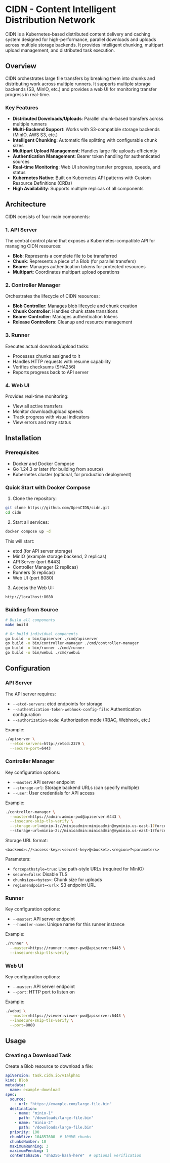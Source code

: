 # CIDN - Content Intelligent Distribution Network

CIDN is a Kubernetes-based distributed content delivery and caching system designed for high-performance, parallel downloads and uploads across multiple storage backends. It provides intelligent chunking, multipart upload management, and distributed task execution.

## Overview

CIDN orchestrates large file transfers by breaking them into chunks and distributing work across multiple runners. It supports multiple storage backends (S3, MinIO, etc.) and provides a web UI for monitoring transfer progress in real-time.

### Key Features

- **Distributed Downloads/Uploads**: Parallel chunk-based transfers across multiple runners
- **Multi-Backend Support**: Works with S3-compatible storage backends (MinIO, AWS S3, etc.)
- **Intelligent Chunking**: Automatic file splitting with configurable chunk sizes
- **Multipart Upload Management**: Handles large file uploads efficiently
- **Authentication Management**: Bearer token handling for authenticated sources
- **Real-time Monitoring**: Web UI showing transfer progress, speeds, and status
- **Kubernetes Native**: Built on Kubernetes API patterns with Custom Resource Definitions (CRDs)
- **High Availability**: Supports multiple replicas of all components

## Architecture

CIDN consists of four main components:

### 1. API Server
The central control plane that exposes a Kubernetes-compatible API for managing CIDN resources:
- **Blob**: Represents a complete file to be transferred
- **Chunk**: Represents a piece of a Blob (for parallel transfers)
- **Bearer**: Manages authentication tokens for protected resources
- **Multipart**: Coordinates multipart upload operations

### 2. Controller Manager
Orchestrates the lifecycle of CIDN resources:
- **Blob Controller**: Manages blob lifecycle and chunk creation
- **Chunk Controller**: Handles chunk state transitions
- **Bearer Controller**: Manages authentication tokens
- **Release Controllers**: Cleanup and resource management

### 3. Runner
Executes actual download/upload tasks:
- Processes chunks assigned to it
- Handles HTTP requests with resume capability
- Verifies checksums (SHA256)
- Reports progress back to API server

### 4. Web UI
Provides real-time monitoring:
- View all active transfers
- Monitor download/upload speeds
- Track progress with visual indicators
- View errors and retry status

## Installation

### Prerequisites

- Docker and Docker Compose
- Go 1.24.3 or later (for building from source)
- Kubernetes cluster (optional, for production deployment)

### Quick Start with Docker Compose

1. Clone the repository:
```bash
git clone https://github.com/OpenCIDN/cidn.git
cd cidn
```

2. Start all services:
```bash
docker compose up -d
```

This will start:
- etcd (for API server storage)
- MinIO (example storage backend, 2 replicas)
- API Server (port 6443)
- Controller Manager (2 replicas)
- Runners (8 replicas)
- Web UI (port 8080)

3. Access the Web UI:
```
http://localhost:8080
```

### Building from Source

```bash
# Build all components
make build

# Or build individual components
go build -o bin/apiserver ./cmd/apiserver
go build -o bin/controller-manager ./cmd/controller-manager
go build -o bin/runner ./cmd/runner
go build -o bin/webui ./cmd/webui
```

## Configuration

### API Server

The API server requires:
- `--etcd-servers`: etcd endpoints for storage
- `--authentication-token-webhook-config-file`: Authentication configuration
- `--authorization-mode`: Authorization mode (RBAC, Webhook, etc.)

Example:
```bash
./apiserver \
  --etcd-servers=http://etcd:2379 \
  --secure-port=6443
```

### Controller Manager

Key configuration options:
- `--master`: API server endpoint
- `--storage-url`: Storage backend URLs (can specify multiple)
- `--user`: User credentials for API access

Example:
```bash
./controller-manager \
  --master=https://admin:admin-pwd@apiserver:6443 \
  --insecure-skip-tls-verify \
  --storage-url=minio-1://minioadmin:minioadmin@myminio.us-east-1?forcepathstyle=true&secure=false&chunksize=104857600&regionendpoint=http://minio-1:9000 \
  --storage-url=minio-2://minioadmin:minioadmin@myminio.us-east-1?forcepathstyle=true&secure=false&chunksize=104857600&regionendpoint=http://minio-2:9000
```

Storage URL format:
```
<backend>://<access-key>:<secret-key>@<bucket>.<region>?<parameters>
```

Parameters:
- `forcepathstyle=true`: Use path-style URLs (required for MinIO)
- `secure=false`: Disable TLS
- `chunksize=<bytes>`: Chunk size for uploads
- `regionendpoint=<url>`: S3 endpoint URL

### Runner

Key configuration options:
- `--master`: API server endpoint
- `--handler-name`: Unique name for this runner instance

Example:
```bash
./runner \
  --master=https://runner:runner-pwd@apiserver:6443 \
  --insecure-skip-tls-verify
```

### Web UI

Key configuration options:
- `--master`: API server endpoint
- `--port`: HTTP port to listen on

Example:
```bash
./webui \
  --master=https://viewer:viewer-pwd@apiserver:6443 \
  --insecure-skip-tls-verify \
  --port=8080
```

## Usage

### Creating a Download Task

Create a Blob resource to download a file:

```yaml
apiVersion: task.cidn.io/v1alpha1
kind: Blob
metadata:
  name: example-download
spec:
  source:
    - url: "https://example.com/large-file.bin"
  destination:
    - name: "minio-1"
      path: "/downloads/large-file.bin"
    - name: "minio-2"
      path: "/downloads/large-file.bin"
  priority: 100
  chunkSize: 104857600  # 100MB chunks
  chunksNumber: 10
  maximumRunning: 3
  maximumPending: 1
  contentSha256: "sha256-hash-here"  # optional verification
```
